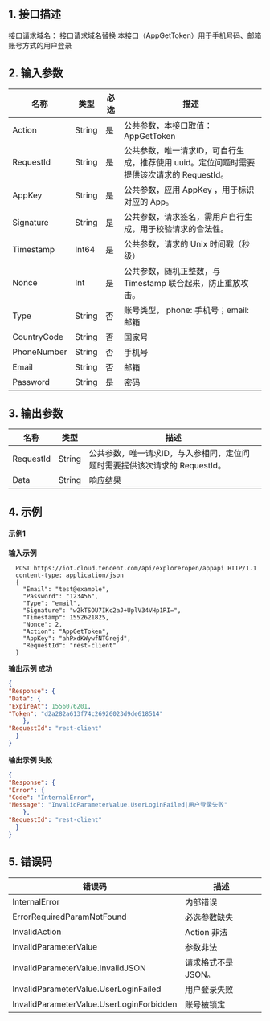 ## 1. 接口描述
接口请求域名： 接口请求域名替换
本接口（AppGetToken）用于手机号码、邮箱账号方式的用户登录

## 2. 输入参数
|名称|类型|必选|描述|
|---|---|---|---|
|Action|String|是|公共参数，本接口取值：AppGetToken|
|RequestId|String|是|公共参数，唯一请求ID，可自行生成，推荐使用 uuid。定位问题时需要提供该次请求的 RequestId。|
|AppKey|String|是|公共参数，应用 AppKey ，用于标识对应的 App。|
|Signature|String|是|公共参数，请求签名，需用户自行生成，用于校验请求的合法性。|
|Timestamp|Int64|是|公共参数，请求的 Unix 时间戳（秒级）|
|Nonce|Int|是|公共参数，随机正整数，与 Timestamp 联合起来，防止重放攻击。|
|Type|String|否|账号类型， phone: 手机号；email: 邮箱|
|CountryCode|String|否|国家号|
|PhoneNumber|String|否|手机号|
|Email|String|否|邮箱|
|Password|String|是|密码|

## 3. 输出参数
|名称|类型|描述|
|---|---|---|
|RequestId|String|公共参数，唯一请求ID，与入参相同，定位问题时需要提供该次请求的 RequestId。|
|Data|String|响应结果|

## 4. 示例
#### 示例1
**输入示例**
```HTTP
  POST https://iot.cloud.tencent.com/api/exploreropen/appapi HTTP/1.1
  content-type: application/json
  {
    "Email": "test@example",
    "Password": "123456",
    "Type": "email",
    "Signature": "w2kTSOU7IKc2aJ+UplV34VHp1RI=",
    "Timestamp": 1552621825,
    "Nonce": 2,
    "Action": "AppGetToken",
    "AppKey": "ahPxdKWywfNTGrejd",
    "RequestId": "rest-client"
  }
```
**输出示例 成功**
```json
{
"Response": {
"Data": {
"ExpireAt": 1556076201,
"Token": "d2a282a613f74c26926023d9de618514"
    },
"RequestId": "rest-client"
  }
}
```
**输出示例 失败**
```json
{
"Response": {
"Error": {
"Code": "InternalError",
"Message": "InvalidParameterValue.UserLoginFailed|用户登录失败"
    },
"RequestId": "rest-client"
  }
}
```


## 5. 错误码
|错误码|描述|
|---|---|
|InternalError|内部错误|
|ErrorRequiredParamNotFound|必选参数缺失|
|InvalidAction|Action 非法|
|InvalidParameterValue|参数非法|
|InvalidParameterValue.InvalidJSON|请求格式不是 JSON。|
|InvalidParameterValue.UserLoginFailed|用户登录失败|
|InvalidParameterValue.UserLoginForbidden|账号被锁定|

